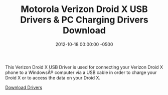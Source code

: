 ﻿---
layout: post
title:  Motorola Verizon Droid X USB Drivers & PC Charging Drivers Download
date:   2012-10-18 00:00:00 -0500
categories: IT
---






This Verizon Droid X USB Driver is used for connecting your Verizon Droid X phone to a WindowsÂ® computer via a USB cable in order to charge your Droid X or to access the data on your Droid X.

<a href="http://www.verizon-phones.org/verizon-motorola-droid-x-usb-drivers-pc-charging-drivers-download.html">Download Drivers</a>



